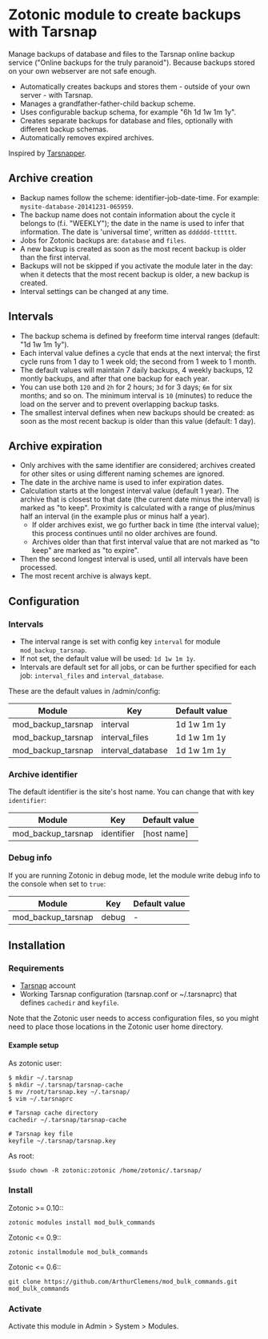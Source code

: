 # Zotonic module to create backups with Tarsnap

Manage backups of database and files to the Tarsnap online backup service ("Online backups for the truly paranoid"). Because backups stored on your own webserver are not safe enough.

* Automatically creates backups and stores them - outside of your own server - with Tarsnap.
* Manages a grandfather-father-child backup scheme.
* Uses configurable backup schema, for example "6h 1d 1w 1m 1y".
* Creates separate backups for database and files, optionally with different backup schemas.
* Automatically removes expired archives.

Inspired by [Tarsnapper](https://github.com/miracle2k/tarsnapper).


## Archive creation

* Backup names follow the scheme: identifier-job-date-time. For example: `mysite-database-20141231-065959`.
* The backup name does not contain information about the cycle it belongs to (f.i. "WEEKLY");  the date in the name is used to infer that information. The date is 'universal time', written as `dddddd-tttttt`.
* Jobs for Zotonic backups are: `database` and `files`.
* A new backup is created as soon as the most recent backup is older than the first interval.
* Backups will not be skipped if you activate the module later in the day: when it detects that the most recent backup is older, a new backup is created.
* Interval settings can be changed at any time.


## Intervals

* The backup schema is defined by freeform time interval ranges (default: "1d 1w 1m 1y").
* Each interval value defines a cycle that ends at the next interval; the first cycle runs from 1 day to 1 week old; the second from 1 week to 1 month.
* The default values will maintain 7 daily backups, 4 weekly backups, 12 montly backups, and after that one backup for each year.
* You can use  both `120` and `2h` for 2 hours; `3d` for 3 days; `6m` for six months; and so on. The minimum interval is `10` (minutes) to reduce the load on the server and to prevent overlapping backup tasks.
* The smallest interval defines when new backups should be created: as soon as the most recent backup is older than this value (default: 1 day).


## Archive expiration

* Only archives with the same identifier are considered; archives created for other sites or using different naming schemes are ignored.
* The date in the archive name is used to infer expiration dates. 
* Calculation starts at the longest interval value (default 1 year). The archive that is closest to that date (the current date minus the interval) is marked as "to keep". Proximity is calculated with a range of plus/minus half an interval (in the example plus or minus half a year).
  * If older archives exist, we go further back in time (the interval value); this process continues until no older archives are found.
  * Archives older than that first interval value that are not marked as "to keep" are marked as "to expire".
* Then the second longest interval is used, until all intervals have been processed.
* The most recent archive is always kept.


## Configuration

### Intervals

* The interval range is set with config key `interval` for module `mod_backup_tarsnap`.
* If not set, the default value will be used: `1d 1w 1m 1y`.
* Intervals are default set for all jobs, or can be further specified for each job: `interval_files` and `interval_database`.

These are the default values in /admin/config:

| Module | Key | Default value |
|--------|-----|-------|
| mod_backup_tarsnap | interval          | 1d 1w 1m 1y  |
| mod_backup_tarsnap | interval_files    | 1d 1w 1m 1y  |
| mod_backup_tarsnap | interval_database | 1d 1w 1m 1y  |


### Archive identifier

The default identifier is the site's host name. You can change that with key `identifier`:

| Module | Key | Default value |
|--------|-----|-------|
| mod_backup_tarsnap | identifier          | [host name]  |


### Debug info

If you are running Zotonic in debug mode, let the module write debug info to the console when set to `true`:

| Module | Key | Default value |
|--------|-----|-------|
| mod_backup_tarsnap | debug          | -  |



## Installation

### Requirements

* [Tarsnap](https://www.tarsnap.com) account
* Working Tarsnap configuration (tarsnap.conf or ~/.tarsnaprc) that defines `cachedir` and `keyfile`.

Note that the Zotonic user needs to access configuration files, so you might need to place those locations in the Zotonic user home directory.

#### Example setup

As zotonic user:

    $ mkdir ~/.tarsnap
    $ mkdir ~/.tarsnap/tarsnap-cache
    $ mv /root/tarsnap.key ~/.tarsnap/
    $ vim ~/.tarsnaprc
    
    # Tarsnap cache directory
    cachedir ~/.tarsnap/tarsnap-cache

    # Tarsnap key file
    keyfile ~/.tarsnap/tarsnap.key

As root:

    $sudo chown -R zotonic:zotonic /home/zotonic/.tarsnap/

### Install

Zotonic >= 0.10::

    zotonic modules install mod_bulk_commands
    
Zotonic <= 0.9::

    zotonic installmodule mod_bulk_commands
    
Zotonic <= 0.6::

    git clone https://github.com/ArthurClemens/mod_bulk_commands.git mod_bulk_commands

### Activate

Activate this module in Admin > System > Modules. 